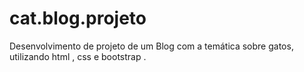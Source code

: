 # cat.blog.projeto
Desenvolvimento de  projeto  de um Blog com a temática sobre gatos,  utilizando  html , css e bootstrap .



